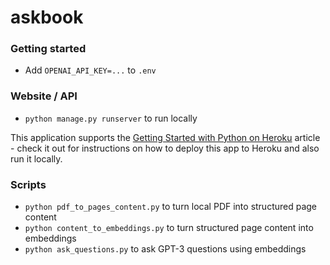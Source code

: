 # askbook

### Getting started

- Add `OPENAI_API_KEY=...` to `.env`

### Website / API

- `python manage.py runserver` to run locally

This application supports the [Getting Started with Python on Heroku](https://devcenter.heroku.com/articles/getting-started-with-python) article - check it out for instructions on how to deploy this app to Heroku and also run it locally.

### Scripts

- `python pdf_to_pages_content.py` to turn local PDF into structured page content
- `python content_to_embeddings.py` to turn structured page content into embeddings
- `python ask_questions.py` to ask GPT-3 questions using embeddings
